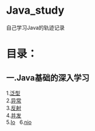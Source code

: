 # Java_study
自己学习Java的轨迹记录
# 目录：
## 一.Java基础的深入学习
  1.<a href="generics.md">泛型</a>  
  2.<a href="exception.md">异常</a>  
  3.<a href="reflect.md">反射</a>  
  4.<a href="concurrence.md">并发</a>  
  5.<a href="io.md">Io</a>     
  6.<a href="nio.md">nio</a>    
  
